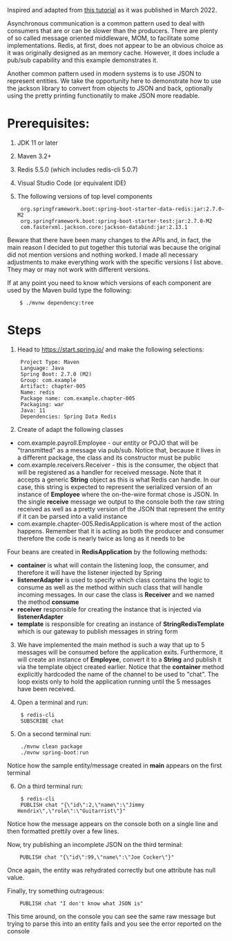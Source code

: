 Inspired and adapted from [this tutorial](https://spring.io/guides/gs/messaging-redis/) as it was published in March 2022.

Asynchronous communication is a common pattern used to deal with consumers that are
or can be slower than the producers.  There are plenty of so called message oriented
middleware, MOM, to facilitate some implementations.  Redis, at first, does not appear to be an obvious choice as it was originally designed as an memory cache. However, it does include a pub/sub capability and this example demonstrates it.

Another common pattern used in modern systems is to use JSON to represent entities.  We take the opportunity here to demonstrate how to use the jackson library to convert from objects to JSON and back, optionally using the pretty printing functionatily to make JSON more readable.

# Prerequisites:
1. JDK 11 or later
2. Maven 3.2+
3. Redis 5.5.0 (which includes redis-cli 5.0.7)
4. Visual Studio Code (or equivalent IDE)
5. The following versions of top level components

        org.springframework.boot:spring-boot-starter-data-redis:jar:2.7.0-M2
        org.springframework.boot:spring-boot-starter-test:jar:2.7.0-M2
        com.fasterxml.jackson.core:jackson-databind:jar:2.13.1

Beware that there have been many changes to the APIs and, in fact, the main reason I decided to put together this tutorial was because the original did not mention versions and nothing worked.  I made all necessary adjustments to make everything work with the specific versions I list above.  They may or may not work with different versions.

If at any point you need to know which versions of each component are used by the Maven build type the following:

        $ ./mvnw dependency:tree


# Steps
1. Head to https://start.spring.io/ and make the following selections:

        Project Type: Maven
        Language: Java
        Spring Boot: 2.7.0 (M2)
        Group: com.example
        Artifact: chapter-005
        Name: redis
        Package name: com.example.chapter-005
        Packaging: war
        Java: 11
        Dependencies: Spring Data Redis

2. Create of adapt the following classes

+ com.example.payroll.Employee - our entity or POJO that will be "transmitted" as a message via pub/sub. Notice that, because it lives in a different package, the class and its constructor must be public
+ com.example.receivers.Receiver - this is the consumer, the object that will be registered as a handler for received message.  Note that it accepts a generic __String__ object as this is what Redis can handle.  In our case, this string is expected to represent the serialized version of an instance of __Employee__ where the on-the-wire format chose is JSON.  In the single __receive__ message we output to the console both the raw string received as well as a pretty version of the JSON that represent the entity if it can be parsed into a valid instance
+ com.example.chapter-005.RedisApplication is where most of the action happens. Remember that it is acting as both the producer and consumer therefore the code is nearly twice as long as it needs to be

Four beans are created in __RedisApplication__ by the following methods:

+ __container__ is what will contain the listening loop, the consumer, and therefore it will have the listener injected by Spring
+ __listenerAdapter__ is used to specify which class contains the logic to consume as well as the method within such class that will handle incoming messages. In our case the class is __Receiver__ and we named the method __consume__
+ __receiver__ responsible for creating the instance that is injected via __listenerAdapter__
+ __template__ is responsible for creating an instance of __StringRedisTemplate__ which is our gateway to publish messages in string form

3. We have implemented the main method is such a way that up to 5 messages will be consumed before the application exits.  Furthermore, it will create an instance of __Employee__, convert it to a __String__ and publish it via the template object created earlier.  Notice that the __container__ method explicitly hardcoded the name of the channel to be used to "chat".  The loop exists only to hold the application running until the 5 messages have been received.

4. Open a terminal and run:

        $ redis-cli
        SUBSCRIBE chat

5. On a second terminal run:

        ./mvnw clean package
        ./mvnw spring-boot:run

Notice how the sample entity/message created in __main__ appears on the first terminal

6. On a third terminal run:

        $ redis-cli
        PUBLISH chat "{\"id\":2,\"name\":\"Jimmy Hendrix\",\"role\":\"Guitarrist\"}"

Notice how the message appears on the console both on a single line and then formatted prettily over a few lines.

Now, try publishing an incomplete JSON on the third terminal:

        PUBLISH chat "{\"id\":99,\"name\":\"Joe Cocker\"}"

Once again, the entity was rehydrated correctly but one attribute has null value.

Finally, try something outrageous:

        PUBLISH chat "I don't know what JSON is"

This time around, on the console you can see the same raw message but trying to parse this into an entity fails and you see the error reported on the console        